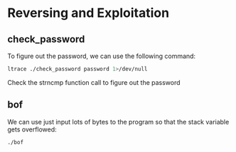# Reversing and Exploitation

## check_password
To figure out the password, we can use the following command:
```bash
ltrace ./check_password password 1>/dev/null
```
Check the strncmp function call to figure out the password

## bof
We can use just input lots of bytes to the program so that the stack variable gets overflowed:
```bash
./bof
```